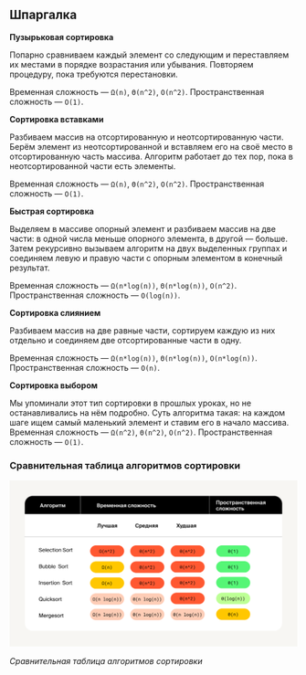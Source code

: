 ## Шпаргалка

**Пузырьковая сортировка**

Попарно сравниваем каждый элемент со следующим и переставляем их местами в порядке возрастания или убывания. Повторяем процедуру, пока требуются перестановки.

Временная сложность — `Ω(n)`, `Θ(n^2)`, `О(n^2)`. Пространственная сложность — `О(1)`.

**Сортировка вставками**

Разбиваем массив на отсортированную и неотсортированную части. Берём элемент из неотсортированной и вставляем его на своё место в отсортированную часть массива. Алгоритм работает до тех пор, пока в неотсортированной части есть элементы.

Временная сложность — `Ω(n)`, `Θ(n^2)`, `О(n^2)`. Пространственная сложность — `О(1)`.

**Быстрая сортировка**

Выделяем в массиве опорный элемент и разбиваем массив на две части: в одной числа меньше опорного элемента, в другой –– больше. Затем рекурсивно вызываем алгоритм на двух выделенных группах и соединяем левую и правую части с опорным элементом в конечный результат.

Временная сложность — `Ω(n*log(n))`, `Θ(n*log(n))`, `О(n^2)`. Пространственная сложность — `О(log(n))`.

**Сортировка слиянием**

Разбиваем массив на две равные части, сортируем каждую из них отдельно и соединяем две отсортированные части в одну.

Временная сложность — `Ω(n*log(n))`, `Θ(n*log(n))`, `O(n*log(n))`. Пространственная сложность — `О(n)`.

**Сортировка выбором**

Мы упоминали этот тип сортировки в прошлых уроках, но не останавливались на нём подробно. Суть алгоритма такая: на каждом шаге ищем самый маленький элемент и ставим его в начало массива. Временная сложность — `Ω(n^2)`, `Θ(n^2)`, `О(n^2)`. Пространственная сложность — `О(1)`.

### Сравнительная таблица алгоритмов сортировки

![image](./S1_03_13_tabl_sravneniesort_1588336680.png)

_Сравнительная таблица алгоритмов сортировки_